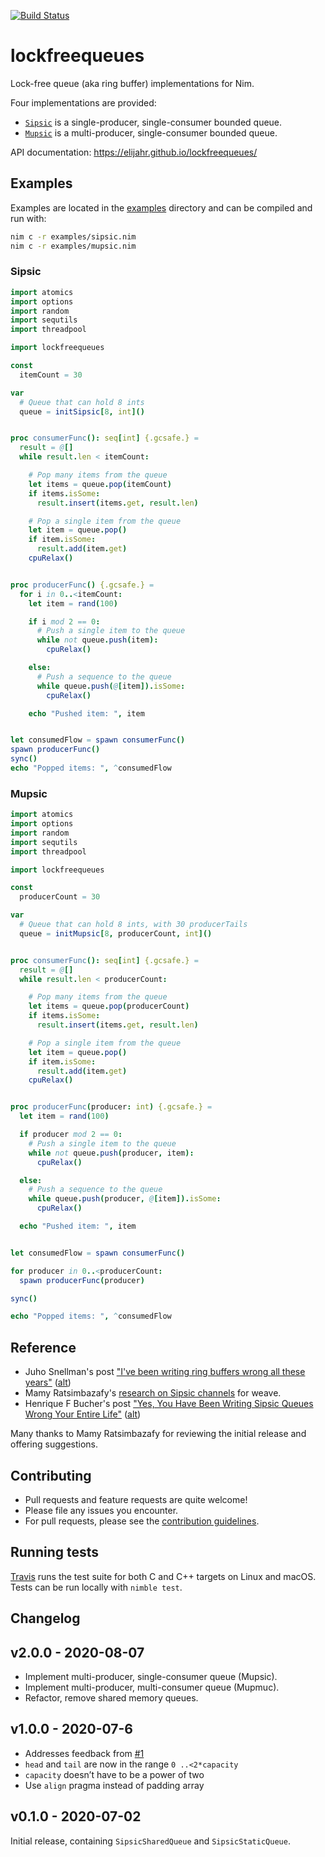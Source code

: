 [![Build Status](https://travis-ci.org/elijahr/lockfreequeues.svg?branch=master)](https://travis-ci.org/elijahr/lockfreequeues)

# lockfreequeues

Lock-free queue (aka ring buffer) implementations for Nim.

Four implementations are provided:

- [`Sipsic`](https://elijahr.github.io/lockfreequeues/lockfreequeues/sipsic.html) is a single-producer, single-consumer bounded queue.
- [`Mupsic`](https://elijahr.github.io/lockfreequeues/lockfreequeues/mupsic.html) is a multi-producer, single-consumer bounded queue.

API documentation: https://elijahr.github.io/lockfreequeues/

## Examples

Examples are located in the [examples](https://github.com/elijahr/lockfreequeues/tree/master/examples) directory and can be compiled and run with:

```sh
nim c -r examples/sipsic.nim
nim c -r examples/mupsic.nim
```

### Sipsic
```nim
import atomics
import options
import random
import sequtils
import threadpool

import lockfreequeues

const
  itemCount = 30

var
  # Queue that can hold 8 ints
  queue = initSipsic[8, int]()


proc consumerFunc(): seq[int] {.gcsafe.} =
  result = @[]
  while result.len < itemCount:

    # Pop many items from the queue
    let items = queue.pop(itemCount)
    if items.isSome:
      result.insert(items.get, result.len)

    # Pop a single item from the queue
    let item = queue.pop()
    if item.isSome:
      result.add(item.get)
    cpuRelax()


proc producerFunc() {.gcsafe.} =
  for i in 0..<itemCount:
    let item = rand(100)

    if i mod 2 == 0:
      # Push a single item to the queue
      while not queue.push(item):
        cpuRelax()

    else:
      # Push a sequence to the queue
      while queue.push(@[item]).isSome:
        cpuRelax()

    echo "Pushed item: ", item


let consumedFlow = spawn consumerFunc()
spawn producerFunc()
sync()
echo "Popped items: ", ^consumedFlow
```

### Mupsic

```nim
import atomics
import options
import random
import sequtils
import threadpool

import lockfreequeues

const
  producerCount = 30

var
  # Queue that can hold 8 ints, with 30 producerTails
  queue = initMupsic[8, producerCount, int]()


proc consumerFunc(): seq[int] {.gcsafe.} =
  result = @[]
  while result.len < producerCount:

    # Pop many items from the queue
    let items = queue.pop(producerCount)
    if items.isSome:
      result.insert(items.get, result.len)

    # Pop a single item from the queue
    let item = queue.pop()
    if item.isSome:
      result.add(item.get)
    cpuRelax()


proc producerFunc(producer: int) {.gcsafe.} =
  let item = rand(100)

  if producer mod 2 == 0:
    # Push a single item to the queue
    while not queue.push(producer, item):
      cpuRelax()

  else:
    # Push a sequence to the queue
    while queue.push(producer, @[item]).isSome:
      cpuRelax()

  echo "Pushed item: ", item


let consumedFlow = spawn consumerFunc()

for producer in 0..<producerCount:
  spawn producerFunc(producer)

sync()

echo "Popped items: ", ^consumedFlow
```

## Reference

* Juho Snellman's post ["I've been writing ring buffers wrong all these years"](https://www.snellman.net/blog/archive/2016-12-13-ring-buffers/) ([alt](https://web.archive.org/web/20200530040210/https://www.snellman.net/blog/archive/2016-12-13-ring-buffers/))
* Mamy Ratsimbazafy's [research on Sipsic channels](https://github.com/mratsim/weave/blob/master/weave/cross_thread_com/channels_sipsic.md#litterature) for weave.
* Henrique F Bucher's post ["Yes, You Have Been Writing Sipsic Queues Wrong Your Entire Life"](http://www.vitorian.com/x1/archives/370) ([alt](https://web.archive.org/web/20191225164231/http://www.vitorian.com/x1/archives/370))

Many thanks to Mamy Ratsimbazafy for reviewing the initial release and offering suggestions.

## Contributing

* Pull requests and feature requests are quite welcome!
* Please file any issues you encounter.
* For pull requests, please see the [contribution guidelines](https://github.com/elijahr/lockfreequeues/tree/master/CONTRIBUTING.md).

## Running tests

[Travis](https://travis-ci.org/elijahr/lockfreequeues) runs the test suite for both C and C++ targets on Linux and macOS. Tests can be run locally with `nimble test`.

## Changelog

## v2.0.0 - 2020-08-07

* Implement multi-producer, single-consumer queue (Mupsic).
* Implement multi-producer, multi-consumer queue (Mupmuc).
* Refactor, remove shared memory queues.

## v1.0.0 - 2020-07-6

* Addresses feedback from [#1](https://github.com/elijahr/lockfreequeues/issues/1)
* `head` and `tail` are now in the range `0 ..<2*capacity`
* `capacity` doesn’t have to be a power of two
* Use `align` pragma instead of padding array

## v0.1.0 - 2020-07-02

Initial release, containing `SipsicSharedQueue` and `SipsicStaticQueue`.
